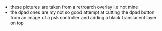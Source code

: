 * these pictures are taken from a retroarch overlay i.e not mine
* the dpad ones are my not so good attempt at cutting the dpad button from an image of a ps5 controller and adding a black translucent layer on top
